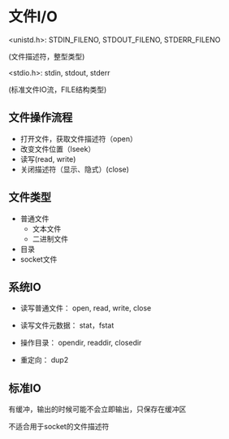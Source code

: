 # 文件I/O

<unistd.h>: STDIN_FILENO, STDOUT_FILENO, STDERR_FILENO

(文件描述符，整型类型)

<stdio.h>: stdin, stdout, stderr

(标准文件IO流，FILE结构类型)


## 文件操作流程

  - 打开文件，获取文件描述符（open）
  - 改变文件位置（lseek）
  - 读写(read, write)
  - 关闭描述符（显示、隐式）(close)


## 文件类型

  - 普通文件
    - 文本文件
    - 二进制文件
  - 目录
  - socket文件


## 系统IO

- 读写普通文件：
    open, read, write, close

- 读写文件元数据：
    stat，fstat

- 操作目录：
    opendir, readdir, closedir

- 重定向：
    dup2


## 标准IO

有缓冲，输出的时候可能不会立即输出，只保存在缓冲区

不适合用于socket的文件描述符
